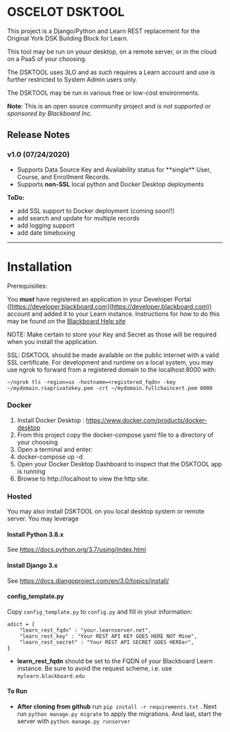 # OSCELOT DSKTOOL

This project is a Django/Python and Learn REST replacement for the Original York DSK Building Block for Learn.

This tool may be run on youur desktop, on a remote server, or in the cloud on a PaaS of your choosing.

The DSKTOOL uses 3LO and as such requires a Learn account and use is further restricted to System Admin users only.

The DSKTOOL may be run in various free or low-cost environments.

**Note**: This is an open source community project and *is not supported or sponsored by Blackboard Inc.*

## Release Notes
### v1.0 (07/24/2020)
<ul>
  <li> Supports Data Source Key and Availability status for **single** User, Course, and Enrollment Records. </li>
  <li> Supports <b>non-SSL</b> local python and Docker Desktop deployments
</ul>

**ToDo:**
  <ul>
    <li>add SSL support to Docker deployment (coming soon!!)</li>
    <li>add search and update for multiple records</li>
    <li>add logging support</li>
    <li>add date timeboxing</li>
  </ul>
<hr>

# Installation

Prerequisiites:

You ***must*** have registered an application in your Developer Portal ([https://developer.blackboard.com](https://developer.blackboard.com)) account and added it to your Learn instance. Instructions for how to do this may be found on the [Blackboard Help site](https://help.blackboard.com)

NOTE: Make certain to store your Key and Secret as those will be required when you install the application.

SSL: DSKTOOL should be made available on the public internet with a valid SSL certificate.  For development and runtime on a local system, you may use ngrok to forward from a registered domain to the localhost:8000 with:

`~/ngrok tls -region=us -hostname=<registered_fqdn> -key ~/mydomain.rsaprivatekey.pem -crt ~/mydomain.fullchaincert.pem 8000
`

### Docker

1. Install Docker Desktop : https://www.docker.com/products/docker-desktop
1. From this project copy the docker-compose.yaml file to a directory of your choosing
1. Open a terminal and enter:
1. docker-compose up -d
1. Open your Docker Desktop Dashboard to inspect that the DSKTOOL app is running 
1. Browse to http://localhost to view the http site.



### Hosted
You may also install DSKTOOL on you local desktop system or remote server. You may leverage 

#### Install Python 3.8.x

See https://docs.python.org/3.7/using/index.html

#### Install Django 3.x

See https://docs.djangoproject.com/en/3.0/topics/install/

#### config_template.py

Copy `config_template.py` to `config.py` and fill in your information:

```
adict = {
    "learn_rest_fqdn" : "your.learnserver.net",
    "learn_rest_key" : "Your REST API KEY GOES HERE NOT Mine",
    "learn_rest_secret" : "Your REST API SECRET GOES HEREer",
}

```

* **learn_rest_fqdn** should be set to the FQDN of your Blackboard Learn instance. Be sure to avoid the request scheme, i.e. use `mylearn.blackboard.edu`


#### To Run

* **After cloning from github** run `pip install -r requirements.txt` . Next run `python manage.py migrate` to apply the migrations. And last, start the server with `python manage.py runserver`

